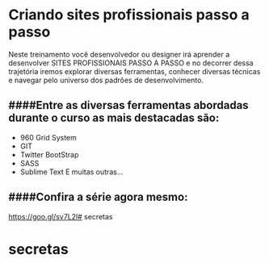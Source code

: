 # Criando sites profissionais passo a passo
Neste treinamento você desenvolvedor ou designer irá aprender a desenvolver SITES PROFISSIONAIS PASSO A PASSO e no decorrer dessa trajetória iremos explorar diversas ferramentas, conhecer diversas técnicas e navegar pelo universo dos padrões de desenvolvimento.

####Entre as diversas ferramentas abordadas durante o curso as mais destacadas são:
-------------

- 960 Grid System
- GIT
- Twitter BootStrap
- SASS
- Sublime Text
E muitas outras…

####Confira a série agora mesmo:
-------------
https://goo.gl/sv7L2l# secretas
# secretas
